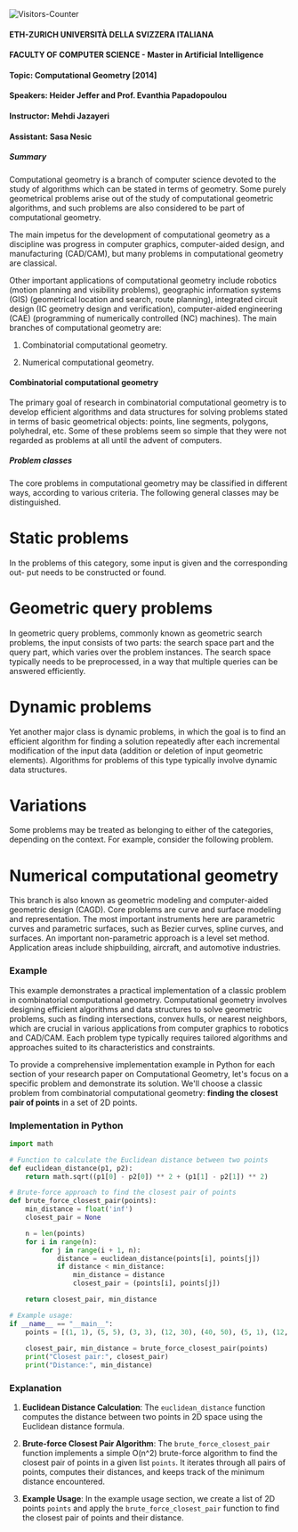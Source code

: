 <body>
<img src = "https://github-vistors-counter.onrender.com/github?username=https://github.com/HeiderJeffer/MSc.-in-AI-ETH-ZURICH-and-USI-Computational-Geometry" alt = "Visitors-Counter"/>
</body>

#### <span class="smallcaps">ETH-ZURICH UNIVERSITÀ DELLA SVIZZERA ITALIANA</span>

#### FACULTY OF COMPUTER SCIENCE - Master in Artificial Intelligence

#### Topic: Computational Geometry \[2014\] 

#### Speakers: Heider Jeffer and Prof. Evanthia Papadopoulou

#### Instructor: Mehdi Jazayeri

#### Assistant: Sasa Nesic



##### Summary

Computational geometry is a branch of computer science devoted to the
study of algorithms which can be stated in terms of geometry. Some
purely geometrical problems arise out of the study of computational
geometric algorithms, and such problems are also considered to be part
of computational geometry.

The main impetus for the development of computational geometry as a
discipline was progress in computer graphics, computer-aided design, and
manufacturing (CAD/CAM), but many problems in computational geometry are
classical.

Other important applications of computational geometry include robotics
(motion planning and visibility problems), geographic information
systems (GIS) (geometrical location and search, route planning),
integrated circuit design (IC geometry design and verification),
computer-aided engineering (CAE) (programming of numerically controlled
(NC) machines). The main branches of computational geometry are:

1.  Combinatorial computational geometry.

2.  Numerical computational geometry.

#### Combinatorial computational geometry

The primary goal of research in combinatorial computational geometry is
to develop efficient algorithms and data structures for solving problems
stated in terms of basic geometrical objects: points, line segments,
polygons, polyhedral, etc. Some of these problems seem so simple that
they were not regarded as problems at all until the advent of computers.

##### Problem classes

The core problems in computational geometry may be classified in
different ways, according to various criteria. The following general
classes may be distinguished.

# Static problems

In the problems of this category, some input is given and the
corresponding out- put needs to be constructed or found.

# Geometric query problems

In geometric query problems, commonly known as geometric search
problems, the input consists of two parts: the search space part and the
query part, which varies over the problem instances. The search space
typically needs to be preprocessed, in a way that multiple queries can
be answered efficiently.

# Dynamic problems

Yet another major class is dynamic problems, in which the goal is to
find an efficient algorithm for finding a solution repeatedly after each
incremental modification of the input data (addition or deletion of
input geometric elements). Algorithms for problems of this type
typically involve dynamic data structures.

# Variations

Some problems may be treated as belonging to either of the categories,
depending on the context. For example, consider the following problem.

# Numerical computational geometry

This branch is also known as geometric modeling and computer-aided
geometric design (CAGD). Core problems are curve and surface modeling
and representation. The most important instruments here are parametric
curves and parametric surfaces, such as Bezier curves, spline curves,
and surfaces. An important non-parametric approach is a level set
method. Application areas include shipbuilding, aircraft, and automotive
industries.


### Example
This example demonstrates a practical implementation of a classic problem in combinatorial computational geometry. Computational geometry involves designing efficient algorithms and data structures to solve geometric problems, such as finding intersections, convex hulls, or nearest neighbors, which are crucial in various applications from computer graphics to robotics and CAD/CAM. Each problem type typically requires tailored algorithms and approaches suited to its characteristics and constraints.


To provide a comprehensive implementation example in Python for each section of your research paper on Computational Geometry, let's focus on a specific problem and demonstrate its solution. We'll choose a classic problem from combinatorial computational geometry: **finding the closest pair of points** in a set of 2D points.

### Implementation in Python

```python
import math

# Function to calculate the Euclidean distance between two points
def euclidean_distance(p1, p2):
    return math.sqrt((p1[0] - p2[0]) ** 2 + (p1[1] - p2[1]) ** 2)

# Brute-force approach to find the closest pair of points
def brute_force_closest_pair(points):
    min_distance = float('inf')
    closest_pair = None

    n = len(points)
    for i in range(n):
        for j in range(i + 1, n):
            distance = euclidean_distance(points[i], points[j])
            if distance < min_distance:
                min_distance = distance
                closest_pair = (points[i], points[j])

    return closest_pair, min_distance

# Example usage:
if __name__ == "__main__":
    points = [(1, 1), (5, 5), (3, 3), (12, 30), (40, 50), (5, 1), (12, 10), (3, 4)]
    
    closest_pair, min_distance = brute_force_closest_pair(points)
    print("Closest pair:", closest_pair)
    print("Distance:", min_distance)
```

### Explanation

1. **Euclidean Distance Calculation**: The `euclidean_distance` function computes the distance between two points in 2D space using the Euclidean distance formula.

2. **Brute-force Closest Pair Algorithm**: The `brute_force_closest_pair` function implements a simple O(n^2) brute-force algorithm to find the closest pair of points in a given list `points`. It iterates through all pairs of points, computes their distances, and keeps track of the minimum distance encountered.

3. **Example Usage**: In the example usage section, we create a list of 2D points `points` and apply the `brute_force_closest_pair` function to find the closest pair of points and their distance.
